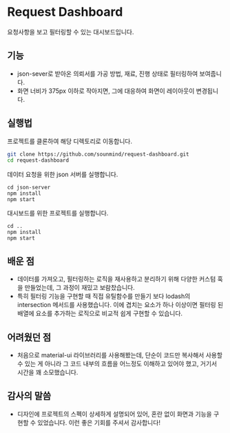 # Request Dashboard

요청사항을 보고 필터링할 수 있는 대시보드입니다.

## 기능

- json-sever로 받아온 의뢰서를 가공 방법, 재료, 진행 상태로 필터링하여 보여줍니다.
- 화면 너비가 375px 이하로 작아지면, 그에 대응하여 화면이 레이아웃이 변경됩니다.

## 실행법

프로젝트를 클론하여 해당 디렉토리로 이동합니다.

```sh
git clone https://github.com/sounmind/request-dashboard.git
cd request-dashboard
```

데이터 요청을 위한 json 서버를 실행합니다.
```
cd json-server
npm install
npm start
```

대시보드를 위한 프로젝트를 실행합니다.
```
cd ..
npm install
npm start
```

## 배운 점
 - 데이터를 가져오고, 필터링하는 로직을 재사용하고 분리하기 위해 다양한 커스텀 훅을 만들었는데, 그 과정이 재밌고 보람찼습니다.
 - 특히 필터링 기능을 구현할 때 직접 유틸함수를 만들기 보다 lodash의 intersection 메서드를 사용했습니다. 이에 겹치는 요소가 하나 이상이면 필터링 된 배열에 요소를 추가하는 로직으로 비교적 쉽게 구현할 수 있습니다.

## 어려웠던 점
- 처음으로 material-ui 라이브러리를 사용해봤는데, 단순이 코드만 복사해서 사용할 수 있는 게 아니라 그 코드 내부의 흐름을 어느정도 이해하고 있어야 했고, 거기서 시간을 꽤 소모했습니다.

## 감사의 말씀
- 디자인에 프로젝트의 스펙이 상세하게 설명되어 있어, 혼란 없이 화면과 기능을 구현할 수 있었습니다. 이런 좋은 기회를 주셔서 감사합니다!
